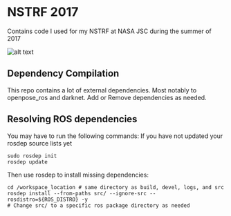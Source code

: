 # NSTRF 2017
Contains code I used for my NSTRF at NASA JSC during the summer of 2017

![alt text](https://raw.githubusercontent.com/stevenjj/nstrf_2017/master/valkyrie_wbc.gif)

## Dependency Compilation
This repo contains a lot of external dependencies. Most notably to openpose_ros and darknet. Add or Remove dependencies as needed.

## Resolving ROS dependencies
You may have to run the following commands:
If you have not updated your rosdep source lists yet
````
sudo rosdep init
rosdep update
````
Then use rosdep to install missing dependencies:
````
cd /workspace_location # same directory as build, devel, logs, and src
rosdep install --from-paths src/ --ignore-src --rosdistro=${ROS_DISTRO} -y 
# Change src/ to a specific ros package directory as needed
````